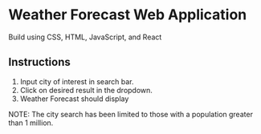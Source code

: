 # Weather Forecast Web Application 

Build using CSS, HTML, JavaScript, and React


## Instructions 

1. Input city of interest in search bar. 
2. Click on desired result in the dropdown. 
3. Weather Forecast should display 

NOTE: The city search has been limited to those with a population greater than 1 million. 
